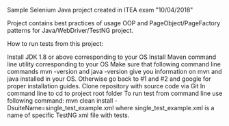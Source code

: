 Sample Selenium Java project created in ITEA exam  "10/04/2018"

Project contains best practices of usage OOP and PageObject/PageFactory patterns for Java/WebDriver/TestNG project.

How to run tests from this project:

Install JDK 1.8 or above corresponding to your OS
Install Maven command line utility corresponding to your OS
Make sure that following command line commands mvn -version and java -version give you information on mvn and java installed in your OS. Otherwise go back to #1 and #2 and google for proper installation guides.
Clone repository with source code via Git
In command line to cd to project root folder
To run test from command line use following command:
mvn clean install -DsuiteName=single_test_example.xml
where single_test_example.xml is a name of specific TestNG xml file with tests.